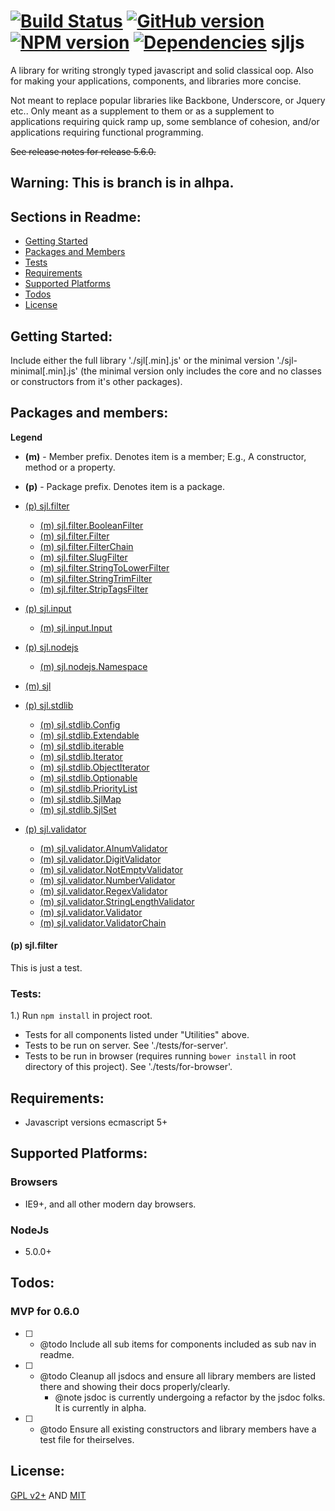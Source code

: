 [![Build Status](https://travis-ci.org/elycruz/sjljs.png)](https://travis-ci.org/elycruz/sjljs) 
[![GitHub version](https://badge.fury.io/gh/elycruz%2Fsjljs.svg)](http://badge.fury.io/gh/elycruz%2Fsjljs) 
[![NPM version](https://badge.fury.io/js/sjljs.svg)](http://badge.fury.io/js/sjljs)
[![Dependencies](https://david-dm.org/elycruz/sjljs.png)](https://david-dm.org/elycruz/sjljs)
sjljs
=====

A library for writing strongly typed javascript and solid classical oop.  Also for making your applications, components,
and libraries more concise. 

Not meant to replace popular libraries like Backbone, Underscore, or Jquery etc..  Only meant as a supplement to them 
or as a supplement to applications requiring quick ramp up, some semblance of cohesion, and/or applications requiring 
functional programming.

~~See release notes for release 5.6.0.~~
## Warning:  This is branch is in alhpa.

## Sections in Readme:
- [Getting Started](#getting-started)
- [Packages and Members](#packagesandmembers)
- [Tests](#tests)
- [Requirements](#requirements)
- [Supported Platforms](#supported-platformss)
- [Todos](#todos)
- [License](#license)

## Getting Started:
Include either the full library './sjl[.min].js' or the minimal version './sjl-minimal[.min].js' (the minimal version
only includes the core and no classes or constructors from it's other packages).

## Packages and members:
**Legend** 
- **(m)** - Member prefix.  Denotes item is a member;  E.g., A constructor, method or a property.
- **(p)** - Package prefix.  Denotes item is a package.

- [(p) sjl.filter](#psjlfilter)
  - [(m) sjl.filter.BooleanFilter](#msjlfilterbooleanfilter)
  - [(m) sjl.filter.Filter](#msjlfilterfilter)
  - [(m) sjl.filter.FilterChain](#msjlfilterfilterchain)
  - [(m) sjl.filter.SlugFilter](#msjlfilterslugfilter)
  - [(m) sjl.filter.StringToLowerFilter](#msjlfilterstringtolowerfilter)
  - [(m) sjl.filter.StringTrimFilter](#msjlfilterstringtrimfilter)
  - [(m) sjl.filter.StripTagsFilter](#msjlfilterstriptagsfilter)
- [(p) sjl.input](#psjlinput)
  - [(m) sjl.input.Input](#msjlinputinput)
- [(p) sjl.nodejs](#psjlnodejs)
  - [(m) sjl.nodejs.Namespace](#msjlnodejsnamespace)
- [(m) sjl](#msjl)
- [(p) sjl.stdlib](#psjlstdlib)
  - [(m) sjl.stdlib.Config](#msjlstdlibconfig)
  - [(m) sjl.stdlib.Extendable](#msjlstdlibextendable)
  - [(m) sjl.stdlib.iterable](#msjlstdlibiterable)
  - [(m) sjl.stdlib.Iterator](#msjlstdlibiterator)
  - [(m) sjl.stdlib.ObjectIterator](#msjlstdlibobjectiterator)
  - [(m) sjl.stdlib.Optionable](#msjlstdliboptionable)
  - [(m) sjl.stdlib.PriorityList](#msjlstdlibprioritylist)
  - [(m) sjl.stdlib.SjlMap](#msjlstdlibsjlmap)
  - [(m) sjl.stdlib.SjlSet](#msjlstdlibsjlset)
- [(p) sjl.validator](#psjlvalidator)
  - [(m) sjl.validator.AlnumValidator](#msjlvalidatoralnumvalidator)
  - [(m) sjl.validator.DigitValidator](#msjlvalidatordigitvalidator)
  - [(m) sjl.validator.NotEmptyValidator](#msjlvalidatornotemptyvalidator)
  - [(m) sjl.validator.NumberValidator](#msjlvalidatornumbervalidator)
  - [(m) sjl.validator.RegexValidator](#msjlvalidatorregexvalidator)
  - [(m) sjl.validator.StringLengthValidator](#msjlvalidatorstringlengthvalidator)
  - [(m) sjl.validator.Validator](#msjlvalidatorvalidator)
  - [(m) sjl.validator.ValidatorChain](#msjlvalidatorvalidatorchain)
  
#### (p) sjl.filter
This is just a test.

### Tests:
1.)  Run `npm install` in project root.
- Tests for all components listed under "Utilities" above.
- Tests to be run on server.  See './tests/for-server'.
- Tests to be run in browser (requires running `bower install` in root directory of this project).
See './tests/for-browser'.

## Requirements:
- Javascript versions ecmascript 5+

## Supported Platforms:

### Browsers
- IE9+, and all other modern day browsers.

### NodeJs
- 5.0.0+

## Todos:
### MVP for 0.6.0
- [ ] - @todo Include all sub items for components included as sub nav in readme.
- [ ] - @todo Cleanup all jsdocs and ensure all library members are listed there and showing their docs properly/clearly.
    - @note jsdoc is currently undergoing a refactor by the jsdoc folks.  It is currently in alpha.
- [ ] - @todo Ensure all existing constructors and library members have a test file for theirselves.

## License:
[GPL v2+](http://www.gnu.org/licenses/gpl-2.0.html "http://www.gnu.org/licenses/gpl-2.0.html") AND
[MIT](http://opensource.org/licenses/MIT "http://opensource.org/licenses/MIT")
